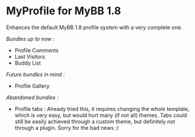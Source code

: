 MyProfile for MyBB 1.8
=========

Enhances the default MyBB 1.8 profile system with a very complete one.

*Bundles up to now :*
- Profile Comments
- Last Visitors
- Buddy List


*Future bundles in mind :*
- Profile Gallery


*Abandoned bundles :*
- Profile tabs : Already tried this, it requires changing the whole template, which is very easy, but would hurt many (if not all) themes. Tabs could still be easily achieved through a custom theme, but definitely not through a plugin. Sorry for the bad news :/

